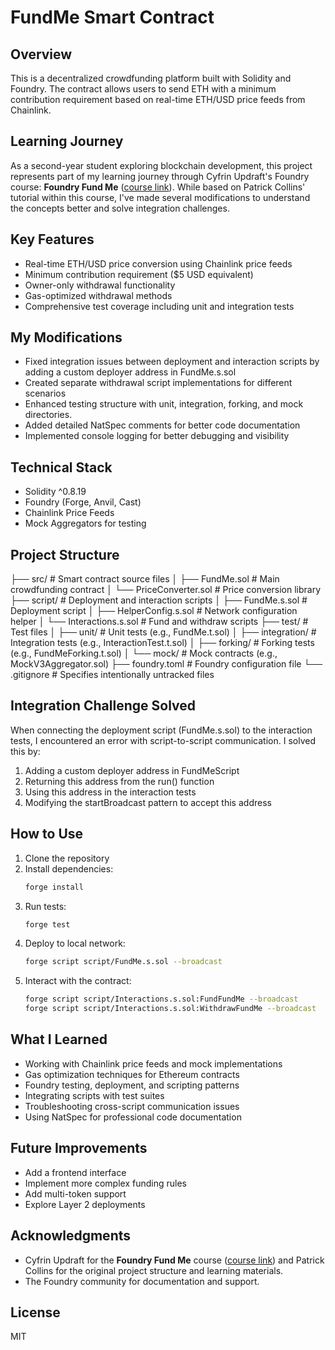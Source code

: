 # FundMe Smart Contract

## Overview
This is a decentralized crowdfunding platform built with Solidity and Foundry. The contract allows users to send ETH with a minimum contribution requirement based on real-time ETH/USD price feeds from Chainlink.

## Learning Journey
As a second-year student exploring blockchain development, this project represents part of my learning journey through Cyfrin Updraft's Foundry course: **Foundry Fund Me** ([course link](https://updraft.cyfrin.io/courses/foundry/foundry-fund-me/introduction)). While based on Patrick Collins' tutorial within this course, I've made several modifications to understand the concepts better and solve integration challenges.

## Key Features
- Real-time ETH/USD price conversion using Chainlink price feeds
- Minimum contribution requirement ($5 USD equivalent)
- Owner-only withdrawal functionality
- Gas-optimized withdrawal methods
- Comprehensive test coverage including unit and integration tests

## My Modifications
- Fixed integration issues between deployment and interaction scripts by adding a custom deployer address in FundMe.s.sol
- Created separate withdrawal script implementations for different scenarios
- Enhanced testing structure with unit, integration, forking, and mock directories.
- Added detailed NatSpec comments for better code documentation
- Implemented console logging for better debugging and visibility

## Technical Stack
- Solidity ^0.8.19
- Foundry (Forge, Anvil, Cast)
- Chainlink Price Feeds
- Mock Aggregators for testing

## Project Structure
├── src/                       # Smart contract source files
│   ├── FundMe.sol             # Main crowdfunding contract
│   └── PriceConverter.sol     # Price conversion library
├── script/                    # Deployment and interaction scripts
│   ├── FundMe.s.sol           # Deployment script
│   ├── HelperConfig.s.sol     # Network configuration helper
│   └── Interactions.s.sol     # Fund and withdraw scripts
├── test/                       # Test files
│   ├── unit/                   # Unit tests (e.g., FundMe.t.sol)
│   ├── integration/            # Integration tests (e.g., InteractionTest.t.sol)
│   ├── forking/                # Forking tests (e.g., FundMeForking.t.sol)
│   └── mock/                   # Mock contracts (e.g., MockV3Aggregator.sol)
├── foundry.toml                # Foundry configuration file
└── .gitignore                  # Specifies intentionally untracked files

## Integration Challenge Solved
When connecting the deployment script (FundMe.s.sol) to the interaction tests, I encountered an error with script-to-script communication. I solved this by:

1. Adding a custom deployer address in FundMeScript
2. Returning this address from the run() function
3. Using this address in the interaction tests
4. Modifying the startBroadcast pattern to accept this address

## How to Use
1. Clone the repository
2. Install dependencies:
   ```bash
   forge install
   ```
3. Run tests:
   ```bash
   forge test
   ```
4. Deploy to local network:
   ```bash
   forge script script/FundMe.s.sol --broadcast
   ```
5. Interact with the contract:
   ```bash
   forge script script/Interactions.s.sol:FundFundMe --broadcast
   forge script script/Interactions.s.sol:WithdrawFundMe --broadcast
   ```

## What I Learned
- Working with Chainlink price feeds and mock implementations
- Gas optimization techniques for Ethereum contracts
- Foundry testing, deployment, and scripting patterns
- Integrating scripts with test suites
- Troubleshooting cross-script communication issues
- Using NatSpec for professional code documentation

## Future Improvements
- Add a frontend interface
- Implement more complex funding rules
- Add multi-token support
- Explore Layer 2 deployments

## Acknowledgments
- Cyfrin Updraft for the **Foundry Fund Me** course ([course link](https://updraft.cyfrin.io/courses/foundry/foundry-fund-me/introduction)) and Patrick Collins for the original project structure and learning materials.
- The Foundry community for documentation and support.

## License
MIT